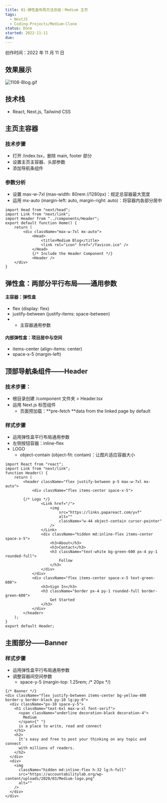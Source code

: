 ```yaml
---
title: 01-弹性盒布局方法总结：Medium 主页
tags:
  - NextJS
  - Coding-Projects/Medium-Clone
status: Done
started: 2022-11-11
due:
---
```

创作时间：2022 年 11 月 11 日
## 效果展示
![1108-Blog.gif](https://cdn.nlark.com/yuque/0/2022/gif/29677165/1667878225708-5cec9e05-5afe-48a0-8b92-8bca6cc384bd.gif#averageHue=%23efc800&clientId=u5e673f1f-7ab0-4&crop=0&crop=0&crop=1&crop=1&from=drop&height=254&id=ube1ff0d6&margin=%5Bobject%20Object%5D&name=1108-Blog.gif&originHeight=1141&originWidth=2518&originalType=binary&ratio=1&rotation=0&showTitle=false&size=3966181&status=done&style=none&taskId=uc9f6bccc-91d0-4dfe-86ec-bbd40bff4b4&title=&width=561)
## 技术栈
- React, Next.js, Tailwind CSS
## 主页主容器
### 技术步骤
- 打开 /index.tsx，删除 main, footer 部分
- 设置主页主容器、头部参数
- 添加导航条组件
### 参数分析
- 设置 max-w-7xl (max-width: 80rem //1280px)：规定总容器最大宽度
- 运用 mx-auto (margin-left: auto, margin-right: auto)：将容器内各部分居中

```tsx
import Head from "next/head";
import Link from "next/link";
import Header from "../components/Header";
export default function Home() {
	return (
		<div className="max-w-7xl mx-auto">
			<Head>
				<title>Medium Blog</title>
				<link rel="icon" href="/favicon.ico" />
			</Head>
			{/* Include the Header Component */}
			<Header />
    </div>
}
```

## 弹性盒：两部分平行布局——通用参数
#### 主容器：弹性盒
- flex (display: flex)
- justify-between (justify-items: space-between)
- - 主容器通用参数
#### 内部弹性盒：项目居中与空间
- items-center (align-items: center)
- space-x-5 (margin-left)
## 顶部导航条组件——Header 
### 技术步骤：
- 根目录创建 /component 文件夹 > Header.tsx
- 运用 Next.js <Link> 标签组件
   - 页面预加载：**pre-fetch **data from the linked page by default
### 样式步骤
- 运用弹性盒平行布局通用参数
- 左侧按钮容器：inline-flex
- LOGO
   - object-contain (object-fit: contain)：让图片适应容器大小

```tsx
import React from "react";
import Link from "next/link";
function Header() {
	return (
		<header className="flex justify-between p-5 max-w-7xl mx-auto">
			<div className="flex items-center space-x-5">
        
        {/* Logo */}
				<Link href="/">
					<img
						src="https://links.papareact.com/yvf"
						alt=""
						className="w-44 object-contain cursor-pointer"
					/>
				</Link>
				<div className="hidden md:inline-flex items-center space-x-5">
					<h3>About</h3>
					<h3>Contact</h3>
					<h3 className="text-white bg-green-600 px-4 py-1 rounded-full">
						Follow
					</h3>
				</div>
			</div>
			<div className="flex items-center space-x-5 text-green-600">
				<h3>Sign In</h3>
				<h3 className="border px-4 py-1 rounded-full border-green-600">
					Get Started
				</h3>
			</div>
		</header>
	);
}
export default Header;
```

## 主图部分——Banner
### 样式步骤
- 运用弹性盒平行布局通用参数
- 调整容器间空间参数
   - space-y-5 (margin-top: 1.25rem; /* 20px */)

```tsx
{/* Banner */}
<div className="flex justify-between items-center bg-yellow-400 border-y border-black py-10 lg:py-0">
  <div className="px-10 space-y-5">
    <h1 className="text-6xl max-w-xl font-serif">
      <span className="underline decoration-black decoration-4">
        Medium
      </span>{" "}
      is a place to write, read and connect
    </h1>
    <h2>
      It's easy and free to post your thinking on any topic and connect
      with millions of readers.
    </h2>
  </div>
  <div>
    <img
      className="hidden md:inline-flex h-32 lg:h-full"
      src="https://accountabilitylab.org/wp-content/uploads/2020/03/Medium-logo.png"
      alt=""
    />
  </div>
</div>
```